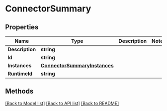 # ConnectorSummary

## Properties

Name | Type | Description | Notes
------------ | ------------- | ------------- | -------------
**Description** | **string** |  | 
**Id** | **string** |  | 
**Instances** | [**ConnectorSummaryInstances**](ConnectorSummaryInstances.md) |  | 
**RuntimeId** | **string** |  | 

## Methods


[[Back to Model list]](../README.md#documentation-for-models) [[Back to API list]](../README.md#documentation-for-api-endpoints) [[Back to README]](../README.md)


